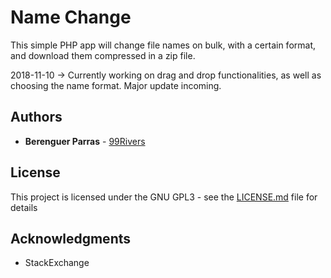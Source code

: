 # Name Change

This simple PHP app will change file names on bulk, with a certain format, and download them compressed in a zip file. 

2018-11-10 -> Currently working on drag and drop functionalities, as well as choosing the name format. Major update incoming.

## Authors

* **Berenguer Parras** - [99Rivers](https://github.com/99Rivers)


## License

This project is licensed under the GNU GPL3 - see the [LICENSE.md](LICENSE.md) file for details

## Acknowledgments

* StackExchange
